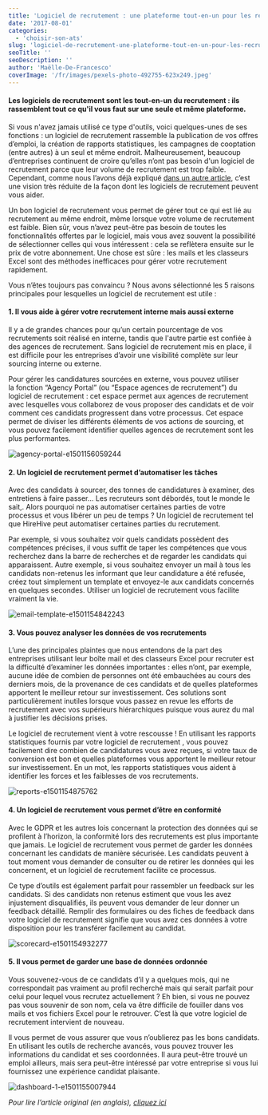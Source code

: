 ```yaml
---
title: 'Logiciel de recrutement : une plateforme tout-en-un pour les recruteurs'
date: '2017-08-01'
categories:
  - 'choisir-son-ats'
slug: 'logiciel-de-recrutement-une-plateforme-tout-en-un-pour-les-recruteurs'
seoTitle: ''
seoDescription: ''
author: 'Maëlle-De-Francesco'
coverImage: '/fr/images/pexels-photo-492755-623x249.jpeg'
---
```


#### Les logiciels de recrutement sont les tout-en-un du recrutement : ils rassemblent tout ce qu'il vous faut sur une seule et même plateforme.

Si vous n'avez jamais utilisé ce type d'outils, voici quelques-unes de ses fonctions : un logiciel de recrutement rassemble la publication de vos offres d’emploi, la création de rapports statistiques, les campagnes de cooptation (entre autres) à un seul et même endroit. Malheureusement, beaucoup d’entreprises continuent de croire qu’elles n’ont pas besoin d'un logiciel de recrutement parce que leur volume de recrutement est trop faible. Cependant, comme nous l’avons déjà expliqué [dans un autre article](https://hirehive.com/fr/blog/logiciel-de-recrutement-quand-on-ne-recrute-pas/), c’est une vision très réduite de la façon dont les logiciels de recrutement peuvent vous aider.

Un bon logiciel de recrutement vous permet de gérer tout ce qui est lié au recrutement au même endroit, même lorsque votre volume de recrutement est faible. Bien sûr, vous n’avez peut-être pas besoin de toutes les fonctionnalités offertes par le logiciel, mais vous avez souvent la possibilité de sélectionner celles qui vous intéressent : cela se reflètera ensuite sur le prix de votre abonnement. Une chose est sûre : les mails et les classeurs Excel sont des méthodes inefficaces pour gérer votre recrutement rapidement.

Vous n’êtes toujours pas convaincu ? Nous avons sélectionné les 5 raisons principales pour lesquelles un logiciel de recrutement est utile :

#### **1\. Il vous aide à gérer votre recrutement interne mais aussi externe**

Il y a de grandes chances pour qu’un certain pourcentage de vos recrutements soit réalisé en interne, tandis que l'autre partie est confiée à des agences de recrutement. Sans logiciel de recrutement mis en place, il est difficile pour les entreprises d’avoir une visibilité complète sur leur sourcing interne ou externe.

Pour gérer les candidatures sourcées en externe, vous pouvez utiliser la fonction “Agency Portal” (ou “Espace agences de recrutement”) du logiciel de recrutement : cet espace permet aux agences de recrutement avec lesquelles vous collaborez de vous proposer des candidats et de voir comment ces candidats progressent dans votre processus. Cet espace permet de diviser les différents éléments de vos actions de sourcing, et vous pouvez facilement identifier quelles agences de recrutement sont les plus performantes.

![agency-portal-e1501156059244](/fr/images/agency-portal-e1501156059244.jpg)

#### **2\. Un logiciel de recrutement permet d’automatiser les tâches**

Avec des candidats à sourcer, des tonnes de candidatures à examiner, des entretiens à faire passer… Les recruteurs sont débordés, tout le monde le sait,. Alors pourquoi ne pas automatiser certaines parties de votre processus et vous libérer un peu de temps ? Un logiciel de recrutement tel que HireHive peut automatiser certaines parties du recrutement.

Par exemple, si vous souhaitez voir quels candidats possèdent des compétences précises, il vous suffit de taper les compétences que vous recherchez dans la barre de recherches et de regarder les candidats qui apparaissent. Autre exemple, si vous souhaitez envoyer un mail à tous les candidats non-retenus les informant que leur candidature a été refusée, créez tout simplement un template et envoyez-le aux candidats concernés en quelques secondes. Utiliser un logiciel de recrutement vous facilite vraiment la vie.

![email-template-e1501154842243](/fr/images/email-template-e1501154842243.png)

#### **3\. Vous pouvez analyser les données de vos recrutements**

L’une des principales plaintes que nous entendons de la part des entreprises utilisant leur boîte mail et des classeurs Excel pour recruter est la difficulté d’examiner les données importantes : elles n’ont, par exemple, aucune idée de combien de personnes ont été embauchées au cours des derniers mois, de la provenance de ces candidats et de quelles plateformes apportent le meilleur retour sur investissement. Ces solutions sont particulièrement inutiles lorsque vous passez en revue les efforts de recrutement avec vos supérieurs hiérarchiques puisque vous aurez du mal à justifier les décisions prises.

Le logiciel de recrutement vient à votre rescousse ! En utilisant les rapports statistiques fournis par votre logiciel de recrutement , vous pouvez facilement dire combien de candidatures vous avez reçues, si votre taux de conversion est bon et quelles plateformes vous apportent le meilleur retour sur investissement. En un mot, les rapports statistiques vous aident à identifier les forces et les faiblesses de vos recrutements.

![reports-e1501154875762](/fr/images/reports-e1501154875762.jpg)

#### **4\. Un logiciel de recrutement vous permet d’être en conformité**

Avec le GDPR et les autres lois concernant la protection des données qui se profilent à l’horizon, la conformité lors des recrutements est plus importante que jamais. Le logiciel de recrutement vous permet de garder les données concernant les candidats de manière sécurisée. Les candidats peuvent à tout moment vous demander de consulter ou de retirer les données qui les concernent, et un logiciel de recrutement facilite ce processus.

Ce type d’outils est également parfait pour rassembler un feedback sur les candidats. Si des candidats non retenus estiment que vous les avez injustement disqualifiés, ils peuvent vous demander de leur donner un feedback détaillé. Remplir des formulaires ou des fiches de feedback dans votre logiciel de recrutement signifie que vous avez ces données à votre disposition pour les transférer facilement au candidat.

<img src="/fr/images/scorecard-e1501154932277.gif" alt="scorecard-e1501154932277"/>

#### **5\. Il vous permet de garder une base de données ordonnée**

Vous souvenez-vous de ce candidats d’il y a quelques mois, qui ne correspondait pas vraiment au profil recherché mais qui serait parfait pour celui pour lequel vous recrutez actuellement ? Eh bien, si vous ne pouvez pas vous souvenir de son nom, cela va être difficile de fouiller dans vos mails et vos fichiers Excel pour le retrouver. C’est là que votre logiciel de recrutement intervient de nouveau.

Il vous permet de vous assurer que vous n’oublierez pas les bons candidats. En utilisant les outils de recherche avancés, vous pouvez trouver les informations du candidat et ses coordonnées. Il aura peut-être trouvé un emploi ailleurs, mais sera peut-être intéressé par votre entreprise si vous lui fournissez une expérience candidat plaisante.

![dashboard-1-e1501155007944](/fr/images/dashboard-1-e1501155007944.png)

_Pour lire l’article original (en anglais), [cliquez ici](https://hirehive.com/blog/recruiting-software-one-stop-shop/)_
